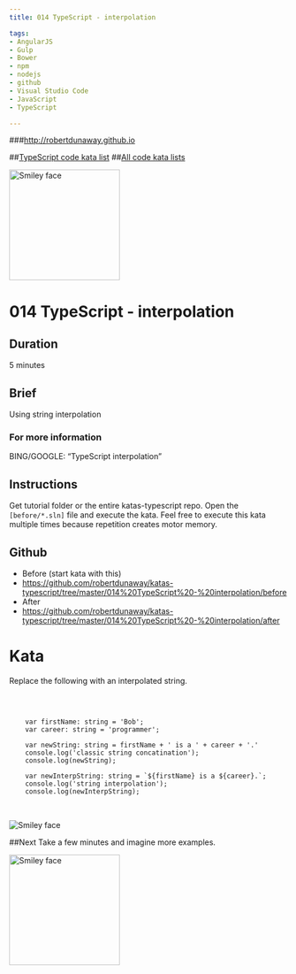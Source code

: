 ```yaml
---
title: 014 TypeScript - interpolation

tags: 
- AngularJS
- Gulp
- Bower
- npm
- nodejs
- github
- Visual Studio Code
- JavaScript
- TypeScript

---
```


###http://robertdunaway.github.io

##[TypeScript code kata list](http://mycodekatas.github.io/typescript.html)
##[All code kata lists](http://mycodekatas.github.io/)

 <img src="https://raw.githubusercontent.com/robertdunaway/katas-typescript/master/katas-TS-logo.png" alt="Smiley face" height="200" width="200"> 

# 014 TypeScript - interpolation

## Duration
5 minutes

## Brief
Using string interpolation

### For more information 
BING/GOOGLE: “TypeScript interpolation”

## Instructions
Get tutorial folder or the entire katas-typescript repo.
Open the `[before/*.sln]` file and execute the kata.
Feel free to execute this kata multiple times because repetition creates motor memory.

## Github
 - Before (start kata with this)
  - https://github.com/robertdunaway/katas-typescript/tree/master/014%20TypeScript%20-%20interpolation/before
 - After
  - https://github.com/robertdunaway/katas-typescript/tree/master/014%20TypeScript%20-%20interpolation/after


# Kata

Replace the following with an interpolated string.

<br>

```

	var firstName: string = 'Bob';
	var career: string = 'programmer';
	
	var newString: string = firstName + ' is a ' + career + '.'
	console.log('classic string concatination');
	console.log(newString);
	
	var newInterpString: string = `${firstName} is a ${career}.`;
	console.log('string interpolation');
	console.log(newInterpString);


```

<br>

 <img src="https://raw.githubusercontent.com/robertdunaway/katas-typescript/master/014%20TypeScript%20-%20interpolation/1.png" alt="Smiley face"> 





##Next
Take a few minutes and imagine more examples. 

 <img src="https://raw.githubusercontent.com/robertdunaway/katas-typescript/master/katas-TS-logo.png" alt="Smiley face" height="200" width="200"> 